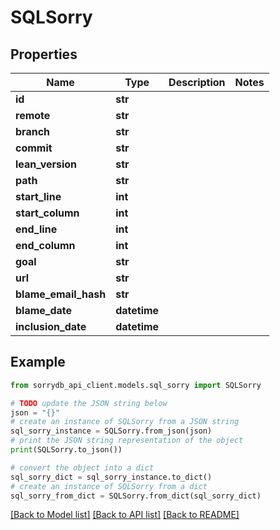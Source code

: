 # SQLSorry


## Properties

Name | Type | Description | Notes
------------ | ------------- | ------------- | -------------
**id** | **str** |  | 
**remote** | **str** |  | 
**branch** | **str** |  | 
**commit** | **str** |  | 
**lean_version** | **str** |  | 
**path** | **str** |  | 
**start_line** | **int** |  | 
**start_column** | **int** |  | 
**end_line** | **int** |  | 
**end_column** | **int** |  | 
**goal** | **str** |  | 
**url** | **str** |  | 
**blame_email_hash** | **str** |  | 
**blame_date** | **datetime** |  | 
**inclusion_date** | **datetime** |  | 

## Example

```python
from sorrydb_api_client.models.sql_sorry import SQLSorry

# TODO update the JSON string below
json = "{}"
# create an instance of SQLSorry from a JSON string
sql_sorry_instance = SQLSorry.from_json(json)
# print the JSON string representation of the object
print(SQLSorry.to_json())

# convert the object into a dict
sql_sorry_dict = sql_sorry_instance.to_dict()
# create an instance of SQLSorry from a dict
sql_sorry_from_dict = SQLSorry.from_dict(sql_sorry_dict)
```
[[Back to Model list]](../README.md#documentation-for-models) [[Back to API list]](../README.md#documentation-for-api-endpoints) [[Back to README]](../README.md)


